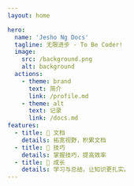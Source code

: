 ```yaml
---
layout: home

hero:
  name: 'Jesho Ng Docs'
  tagline: 无限进步 - To Be Coder!
  image:
    src: /background.png
    alt: background
  actions:
    - theme: brand
      text: 简介
      link: /profile.md
    - theme: alt
      text: 记录
      link: /docs.md
features:
  - title: 🧩 文档
    details: 拓宽视野，积累文档
  - title: 🔧 技巧
    details: 掌握技巧，提高效率
  - title: 🌱 成长
    details: 学习与总结，让知识更扎实。
---
```

